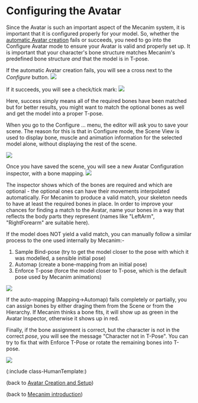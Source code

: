 Configuring the Avatar
======================


Since the <span class=keyword>Avatar</span> is such an important aspect of the Mecanim system, it is important that it is configured properly for your model. So, whether the [automatic Avatar creation](creatingtheavatar.html) fails or succeeds, you need to go into the <span class=menu>Configure Avatar</span> mode to ensure your Avatar is valid and properly set up. It is important that your character's bone structure matches Mecanim's predefined bone structure _and_ that the model is in T-pose.

If the automatic Avatar creation fails, you will see a cross next to the _Configure_ button. 
![](http://docwiki.hq.unity3d.com/uploads/Main/MecanimAvatarInvalid.png)  

If it succeeds, you will see a check/tick mark:
![](http://docwiki.hq.unity3d.com/uploads/Main/MecanimAvatarApplied.png)  

Here, success simply means all of the required bones have been matched but for better results, you might want to match the optional bones as well and get the model into a proper T-pose.

When you go to the <span class=menu>Configure ...</span> menu, the editor will ask you to save your scene. The reason for this is that in <span class=menu>Configure</span> mode, the Scene View is used to display bone, muscle and animation information for the selected model alone, without displaying the rest of the scene.

![](http://docwiki.hq.unity3d.com/uploads/Main/MecanimConfigureAvatarSaveDialog.png)  

Once you have saved the scene, you will see a new <span class=inspector>Avatar Configuration</span> inspector, with a bone mapping.
![](http://docwiki.hq.unity3d.com/uploads/Main/MecanimAvatarMappingValid.png)  

The inspector shows which of the bones are required and which are optional - the optional ones can have their movements interpolated automatically. For Mecanim to produce a valid match, your skeleton needs to have at least the required bones in place. In order to improve your chances for finding a match to the Avatar, name your bones in a way that reflects the body parts they represent (names like "LeftArm", "RightForearm" are suitable here). 

If the model does NOT yield a valid match, you can manually follow a similar process to the one used internally by Mecanim:- 

1. <span class=menu>Sample Bind-pose</span> (try to get the model closer to the pose with which it was modelled, a sensible initial pose)
1. <span class=menu>Automap</span> (create a bone-mapping from an initial pose)
1. <span class=menu>Enforce T-pose</span> (force the model closer to T-pose, which is the default pose used by Mecanim animations)

![](http://docwiki.hq.unity3d.com/uploads/Main/MecanimPoseMenus.png)  

If the auto-mapping (<span class=menu>Mapping->Automap</span>) fails completely or partially, you can assign bones by either draging them from the <span class=inspector>Scene</span> or from the <span class=inspector>Hierarchy</span>. If Mecanim thinks a bone fits, it will show up as green in the <span class=inspector>Avatar Inspector</span>, otherwise it shows up in red. 

Finally, if the bone assignment is correct, but the character is not in the correct _pose_, you will see the message "Character not in T-Pose". You can try to fix that with <span class=menu>Enforce T-Pose</span> or rotate the remaining bones into T-pose. 

![](http://docwiki.hq.unity3d.com/uploads/Main/MecanimMappingMenus.png)  

(:include class-HumanTemplate:)

(back to [Avatar Creation and Setup](avatarcreationandsetup.html))

(back to [Mecanim introduction](mecanimanimationsystem.html))
